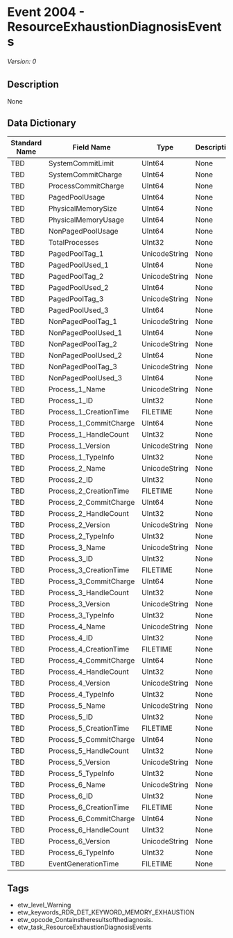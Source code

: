 # Event 2004 - ResourceExhaustionDiagnosisEvents
###### Version: 0

## Description
None

## Data Dictionary
|Standard Name|Field Name|Type|Description|Sample Value|
|---|---|---|---|---|
|TBD|SystemCommitLimit|UInt64|None|`None`|
|TBD|SystemCommitCharge|UInt64|None|`None`|
|TBD|ProcessCommitCharge|UInt64|None|`None`|
|TBD|PagedPoolUsage|UInt64|None|`None`|
|TBD|PhysicalMemorySize|UInt64|None|`None`|
|TBD|PhysicalMemoryUsage|UInt64|None|`None`|
|TBD|NonPagedPoolUsage|UInt64|None|`None`|
|TBD|TotalProcesses|UInt32|None|`None`|
|TBD|PagedPoolTag_1|UnicodeString|None|`None`|
|TBD|PagedPoolUsed_1|UInt64|None|`None`|
|TBD|PagedPoolTag_2|UnicodeString|None|`None`|
|TBD|PagedPoolUsed_2|UInt64|None|`None`|
|TBD|PagedPoolTag_3|UnicodeString|None|`None`|
|TBD|PagedPoolUsed_3|UInt64|None|`None`|
|TBD|NonPagedPoolTag_1|UnicodeString|None|`None`|
|TBD|NonPagedPoolUsed_1|UInt64|None|`None`|
|TBD|NonPagedPoolTag_2|UnicodeString|None|`None`|
|TBD|NonPagedPoolUsed_2|UInt64|None|`None`|
|TBD|NonPagedPoolTag_3|UnicodeString|None|`None`|
|TBD|NonPagedPoolUsed_3|UInt64|None|`None`|
|TBD|Process_1_Name|UnicodeString|None|`None`|
|TBD|Process_1_ID|UInt32|None|`None`|
|TBD|Process_1_CreationTime|FILETIME|None|`None`|
|TBD|Process_1_CommitCharge|UInt64|None|`None`|
|TBD|Process_1_HandleCount|UInt32|None|`None`|
|TBD|Process_1_Version|UnicodeString|None|`None`|
|TBD|Process_1_TypeInfo|UInt32|None|`None`|
|TBD|Process_2_Name|UnicodeString|None|`None`|
|TBD|Process_2_ID|UInt32|None|`None`|
|TBD|Process_2_CreationTime|FILETIME|None|`None`|
|TBD|Process_2_CommitCharge|UInt64|None|`None`|
|TBD|Process_2_HandleCount|UInt32|None|`None`|
|TBD|Process_2_Version|UnicodeString|None|`None`|
|TBD|Process_2_TypeInfo|UInt32|None|`None`|
|TBD|Process_3_Name|UnicodeString|None|`None`|
|TBD|Process_3_ID|UInt32|None|`None`|
|TBD|Process_3_CreationTime|FILETIME|None|`None`|
|TBD|Process_3_CommitCharge|UInt64|None|`None`|
|TBD|Process_3_HandleCount|UInt32|None|`None`|
|TBD|Process_3_Version|UnicodeString|None|`None`|
|TBD|Process_3_TypeInfo|UInt32|None|`None`|
|TBD|Process_4_Name|UnicodeString|None|`None`|
|TBD|Process_4_ID|UInt32|None|`None`|
|TBD|Process_4_CreationTime|FILETIME|None|`None`|
|TBD|Process_4_CommitCharge|UInt64|None|`None`|
|TBD|Process_4_HandleCount|UInt32|None|`None`|
|TBD|Process_4_Version|UnicodeString|None|`None`|
|TBD|Process_4_TypeInfo|UInt32|None|`None`|
|TBD|Process_5_Name|UnicodeString|None|`None`|
|TBD|Process_5_ID|UInt32|None|`None`|
|TBD|Process_5_CreationTime|FILETIME|None|`None`|
|TBD|Process_5_CommitCharge|UInt64|None|`None`|
|TBD|Process_5_HandleCount|UInt32|None|`None`|
|TBD|Process_5_Version|UnicodeString|None|`None`|
|TBD|Process_5_TypeInfo|UInt32|None|`None`|
|TBD|Process_6_Name|UnicodeString|None|`None`|
|TBD|Process_6_ID|UInt32|None|`None`|
|TBD|Process_6_CreationTime|FILETIME|None|`None`|
|TBD|Process_6_CommitCharge|UInt64|None|`None`|
|TBD|Process_6_HandleCount|UInt32|None|`None`|
|TBD|Process_6_Version|UnicodeString|None|`None`|
|TBD|Process_6_TypeInfo|UInt32|None|`None`|
|TBD|EventGenerationTime|FILETIME|None|`None`|

## Tags
* etw_level_Warning
* etw_keywords_RDR_DET_KEYWORD_MEMORY_EXHAUSTION
* etw_opcode_Containstheresultsofthediagnosis.
* etw_task_ResourceExhaustionDiagnosisEvents